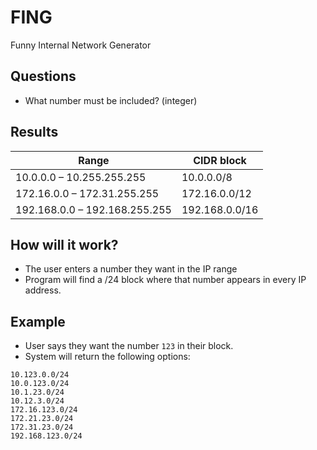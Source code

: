 # FING
 Funny Internal Network Generator

## Questions

* What number must be included? (integer)

## Results

| Range                         | CIDR block     |
| ----------------------------- | -------------- |
| 10.0.0.0 – 10.255.255.255     | 10.0.0.0/8     |
| 172.16.0.0 – 172.31.255.255   | 172.16.0.0/12  |
| 192.168.0.0 – 192.168.255.255 | 192.168.0.0/16 |

## How will it work?
* The user enters a number they want in the IP range
* Program will find a /24 block where that number appears in every IP address.

## Example

* User says they want the number `123` in their block.
* System will return the following options:

```
10.123.0.0/24
10.0.123.0/24
10.1.23.0/24
10.12.3.0/24
172.16.123.0/24
172.21.23.0/24
172.31.23.0/24
192.168.123.0/24
```


